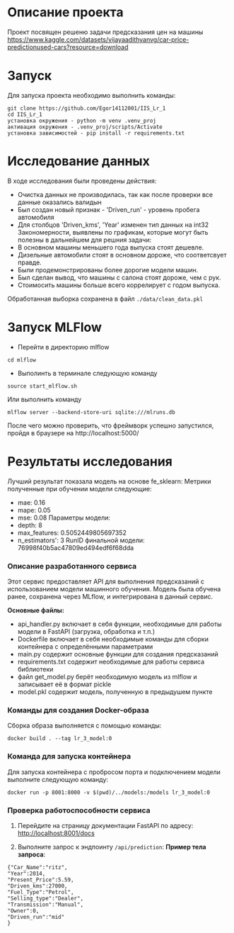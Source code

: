 # Описание проекта
Проект посвящен решеню задачи предсказания цен на машины
https://www.kaggle.com/datasets/vijayaadithyanvg/car-price-predictionused-cars?resource=download

# Запуск
Для запуска проекта необходимо выполнить команды:
```
git clone https://github.com/Egor14112001/IIS_Lr_1
cd IIS_Lr_1
установка окружения - python -m venv .venv_proj
активация окружения - .venv_proj/scripts/Activate
установка зависимостей - pip install -r requirements.txt
```

# Исследование данных
В ходе исследования были проведены действия:
 * Очистка данных не производилась, так как после проверки все данные оказались валидын
 * Был создан новый признак - 'Driven_run' - уровень пробега автомобиля
 * Для столбцов 'Driven_kms', 'Year' изменен тип данных на int32
Закономерности, выявлены по графикам, которые могут быть полезны в дальнейшем для решния задачи:
 * В основном машины меньшего года выпуска стоят дешевле.
 * Дизельные автомобили стоят в основном дороже, что соответсвует правде.
 * Были продемонстрированы более дорогие модели машин.
 * Был сделан вывод, что машины с салона стоят дороже, чем с рук.
 * Стоимосить машины больше всего коррелирует с годом выпуска.

Обработанная выборка сохранена в файл `./data/clean_data.pkl`

# Запуск MLFlow
* Перейти в директорию mlflow
```
cd mlflow
```
* Выполинть в терминале следующую команду
```
source start_mlflow.sh
```
Или выполнить команду
```
mlflow server --backend-store-uri sqlite:///mlruns.db
```
После чего можно проверить, что фреймворк успешно запустился, пройдя в браузере на http://localhost:5000/
# Результаты исследования
Лучший результат показала модель на основе fe_sklearn:
Метрики полученные при обучении модели следующие:
* mae: 0.16
* mape: 0.05
* mse: 0.08
Параметры модели:
* depth: 8
* max_features: 0.5052449805697352
* n_estimators': 3
RunID финальной модели: 76998f40b5ac47809ed494edf6f68dda
### Описание разработанного сервиса
Этот сервис предоставляет API для выполнения предсказаний с использованием модели машинного обучения. Модель была обучена ранее, сохранена через MLflow, и интегрирована в данный сервис.

**Основные файлы:**
- api_handler.py включает в себя функции, необходимые для работы модели в FastAPI (загрузка, обработка и т.п.)
- Dockerfile включает в себя необходимые команды для сборки контейнера с определёнными параметрами
- main.py содержит основные функции для создания предсказаний
- requirements.txt содержит необходимые для работы сервиса библиотеки
- файл get_model.py берёт необходимую модель из mlflow и записывает её в формат pickle
- model.pkl содержит модель, полученную в предыдушем пункте

  
### Команды для создания Docker-образа
Сборка образа выполняется с помощью команды:
```
docker build . --tag lr_3_model:0
```

### Команда для запуска контейнера
Для запуска контейнера с пробросом порта и подключением модели выполните следующую команду:
```
docker run -p 8001:8000 -v $(pwd)/../models:/models lr_3_model:0
```
### Проверка работоспособности сервиса
1. Перейдите на страницу документации FastAPI по адресу:
   [http://localhost:8001/docs](http://localhost:8001/docs)

2. Выполните запрос к эндпоинту `/api/prediction`:
   **Пример тела запроса**:
```  
{"Car_Name":"ritz",
"Year":2014,
"Present_Price":5.59,
"Driven_kms":27000,
"Fuel_Type":"Petrol",
"Selling_type":"Dealer",
"Transmission":"Manual",
"Owner":0,
"Driven_run":"mid"
}
```